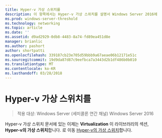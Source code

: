 ```yaml
---
title: Hyper-v 가상 스위치를
description: 이 항목에서는 Hyper-v 가상 스위치를 설명서 Windows Server 2016에 대 한 링크를 제공 합니다.
ms.prod: windows-server-threshold
ms.technology: networking
ms.topic: article
ms.date: ''
ms.assetid: d9ad2929-0db8-4483-8a74-fd89ea451d8e
manager: brianlic
ms.author: pashort
author: shortpatti
ms.openlocfilehash: 339187cb23e705d59bbb9a67aeae06b12171e51c
ms.sourcegitcommit: 19d9da87d87c9eefbca7a3443d2b1df486b0b010
ms.translationtype: MT
ms.contentlocale: ko-KR
ms.lasthandoff: 03/28/2018
---
```

# <a name="hyper-v-virtual-switch"></a>Hyper-v 가상 스위치를

>적용 대상: Windows Server (세미콜론 연간 채널) Windows Server 2016

Hyper-v 가상 스위치 문서에 있는 이제는 **Virtualization** 이 라이브러리의 섹션, **Hyper-v의 가상 스위치**합니다. 로 이동 [Hyper-v의 가상 스위치](https://docs.microsoft.com/windows-server/virtualization/hyper-v-virtual-switch/hyper-v-virtual-switch)합니다.